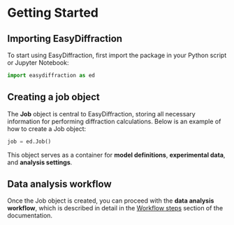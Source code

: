 # Getting Started

## Importing EasyDiffraction

To start using EasyDiffraction, first import the package in your Python script
or Jupyter Notebook:

```python
import easydiffraction as ed
```

## Creating a job object

The **Job** object is central to EasyDiffraction, storing all necessary
information for performing diffraction calculations. Below is an example of how
to create a Job object:

```python
job = ed.Job()
```

This object serves as a container for **model definitions**, **experimental
data**, and **analysis settings**.

## Data analysis workflow

Once the Job object is created, you can proceed with the **data analysis
workflow**, which is described in detail in the [Workflow steps](workflow-steps)
section of the documentation.
